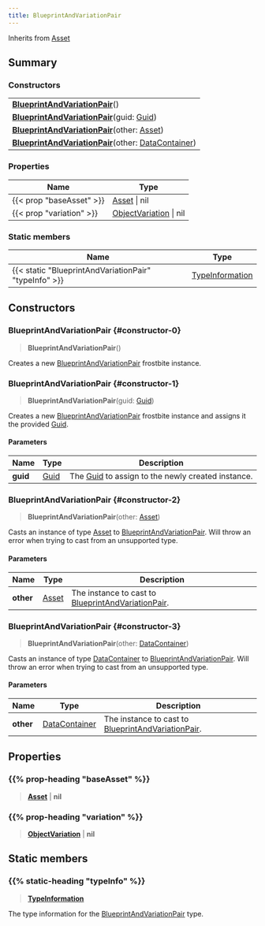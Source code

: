 ```yaml
---
title: BlueprintAndVariationPair
---
```


Inherits from [Asset](/vext/ref/fb/asset)

## Summary

### Constructors

|  |
| --- |
| **[BlueprintAndVariationPair](#constructor-0)**() |
| **[BlueprintAndVariationPair](#constructor-1)**(guid: [Guid](/vext/ref/shared/type/guid)) |
| **[BlueprintAndVariationPair](#constructor-2)**(other: [Asset](/vext/ref/fb/asset)) |
| **[BlueprintAndVariationPair](#constructor-3)**(other: [DataContainer](/vext/ref/shared/type/datacontainer)) |

### Properties

| Name | Type |
| ---- | ---- |
| {{< prop "baseAsset" >}} | [Asset](/vext/ref/fb/asset) \| nil |
| {{< prop "variation" >}} | [ObjectVariation](/vext/ref/fb/objectvariation) \| nil |

### Static members

| Name | Type |
| ---- | ---- |
| {{< static "BlueprintAndVariationPair" "typeInfo" >}} | [TypeInformation](/vext/ref/shared/type/typeinformation) |

## Constructors

### BlueprintAndVariationPair {#constructor-0}

> **BlueprintAndVariationPair**()

Creates a new [BlueprintAndVariationPair](/vext/ref/fb/blueprintandvariationpair) frostbite instance.

### BlueprintAndVariationPair {#constructor-1}

> **BlueprintAndVariationPair**(guid: [Guid](/vext/ref/shared/type/guid))

Creates a new [BlueprintAndVariationPair](/vext/ref/fb/blueprintandvariationpair) frostbite instance and assigns it the provided [Guid](/vext/ref/shared/type/guid).

#### Parameters

| Name | Type | Description |
| ---- | ---- | ----------- |
| **guid** | [Guid](/vext/ref/shared/type/guid) | The [Guid](/vext/ref/shared/type/guid) to assign to the newly created instance. |

### BlueprintAndVariationPair {#constructor-2}

> **BlueprintAndVariationPair**(other: [Asset](/vext/ref/fb/asset))

Casts an instance of type [Asset](/vext/ref/fb/asset) to [BlueprintAndVariationPair](/vext/ref/fb/blueprintandvariationpair). Will throw an error when trying to cast from an unsupported type.

#### Parameters

| Name | Type | Description |
| ---- | ---- | ----------- |
| **other** | [Asset](/vext/ref/fb/asset) | The instance to cast to [BlueprintAndVariationPair](/vext/ref/fb/blueprintandvariationpair). |

### BlueprintAndVariationPair {#constructor-3}

> **BlueprintAndVariationPair**(other: [DataContainer](/vext/ref/shared/type/datacontainer))

Casts an instance of type [DataContainer](/vext/ref/shared/type/datacontainer) to [BlueprintAndVariationPair](/vext/ref/fb/blueprintandvariationpair). Will throw an error when trying to cast from an unsupported type.

#### Parameters

| Name | Type | Description |
| ---- | ---- | ----------- |
| **other** | [DataContainer](/vext/ref/shared/type/datacontainer) | The instance to cast to [BlueprintAndVariationPair](/vext/ref/fb/blueprintandvariationpair). |

## Properties

### {{% prop-heading "baseAsset" %}}

> **[Asset](/vext/ref/fb/asset)** \| **nil**

### {{% prop-heading "variation" %}}

> **[ObjectVariation](/vext/ref/fb/objectvariation)** \| **nil**

## Static members

### {{% static-heading "typeInfo" %}}

> **[TypeInformation](/vext/ref/shared/type/typeinformation)**

The type information for the [BlueprintAndVariationPair](/vext/ref/fb/blueprintandvariationpair) type.

